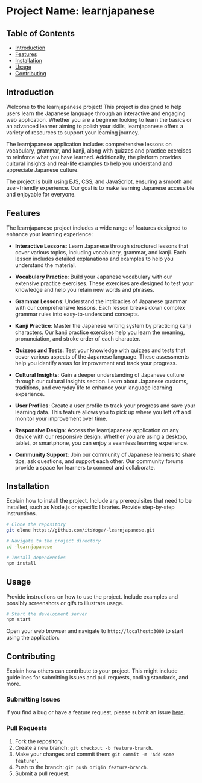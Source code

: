 # Project Name: learnjapanese

## Table of Contents
- [Introduction](#introduction)
- [Features](#features)
- [Installation](#installation)
- [Usage](#usage)
- [Contributing](#contributing)

## Introduction
Welcome to the learnjapanese project! This project is designed to help users learn the Japanese language through an interactive and engaging web application. Whether you are a beginner looking to learn the basics or an advanced learner aiming to polish your skills, learnjapanese offers a variety of resources to support your learning journey.

The learnjapanese application includes comprehensive lessons on vocabulary, grammar, and kanji, along with quizzes and practice exercises to reinforce what you have learned. Additionally, the platform provides cultural insights and real-life examples to help you understand and appreciate Japanese culture.

The project is built using EJS, CSS, and JavaScript, ensuring a smooth and user-friendly experience. Our goal is to make learning Japanese accessible and enjoyable for everyone.

## Features
The learnjapanese project includes a wide range of features designed to enhance your learning experience:

- **Interactive Lessons**: Learn Japanese through structured lessons that cover various topics, including vocabulary, grammar, and kanji. Each lesson includes detailed explanations and examples to help you understand the material.

- **Vocabulary Practice**: Build your Japanese vocabulary with our extensive practice exercises. These exercises are designed to test your knowledge and help you retain new words and phrases.

- **Grammar Lessons**: Understand the intricacies of Japanese grammar with our comprehensive lessons. Each lesson breaks down complex grammar rules into easy-to-understand concepts.

- **Kanji Practice**: Master the Japanese writing system by practicing kanji characters. Our kanji practice exercises help you learn the meaning, pronunciation, and stroke order of each character.

- **Quizzes and Tests**: Test your knowledge with quizzes and tests that cover various aspects of the Japanese language. These assessments help you identify areas for improvement and track your progress.

- **Cultural Insights**: Gain a deeper understanding of Japanese culture through our cultural insights section. Learn about Japanese customs, traditions, and everyday life to enhance your language learning experience.

- **User Profiles**: Create a user profile to track your progress and save your learning data. This feature allows you to pick up where you left off and monitor your improvement over time.

- **Responsive Design**: Access the learnjapanese application on any device with our responsive design. Whether you are using a desktop, tablet, or smartphone, you can enjoy a seamless learning experience.

- **Community Support**: Join our community of Japanese learners to share tips, ask questions, and support each other. Our community forums provide a space for learners to connect and collaborate.

## Installation
Explain how to install the project. Include any prerequisites that need to be installed, such as Node.js or specific libraries. Provide step-by-step instructions.

```bash
# Clone the repository
git clone https://github.com/itsYoga/-learnjapanese.git

# Navigate to the project directory
cd -learnjapanese

# Install dependencies
npm install
```

## Usage
Provide instructions on how to use the project. Include examples and possibly screenshots or gifs to illustrate usage.

```bash
# Start the development server
npm start
```
Open your web browser and navigate to `http://localhost:3000` to start using the application.

## Contributing
Explain how others can contribute to your project. This might include guidelines for submitting issues and pull requests, coding standards, and more.

### Submitting Issues
If you find a bug or have a feature request, please submit an issue [here](https://github.com/itsYoga/-learnjapanese/issues).

### Pull Requests
1. Fork the repository.
2. Create a new branch: `git checkout -b feature-branch`.
3. Make your changes and commit them: `git commit -m 'Add some feature'`.
4. Push to the branch: `git push origin feature-branch`.
5. Submit a pull request.

